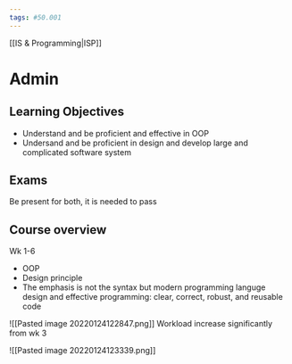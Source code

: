 ```yaml
---
tags: #50.001
---
```

[[IS & Programming|ISP]]
# Admin
## Learning Objectives
- Understand and be proficient and effective in OOP
- Undersand and be proficient in design and develop large and complicated software system

## Exams
Be present for both, it is needed to pass
## Course overview
Wk 1-6
- OOP
- Design principle
- The emphasis is not the syntax but modern programming languge design and effective programming: clear, correct, robust, and reusable code

![[Pasted image 20220124122847.png]]
Workload increase significantly from wk 3

![[Pasted image 20220124123339.png]]
